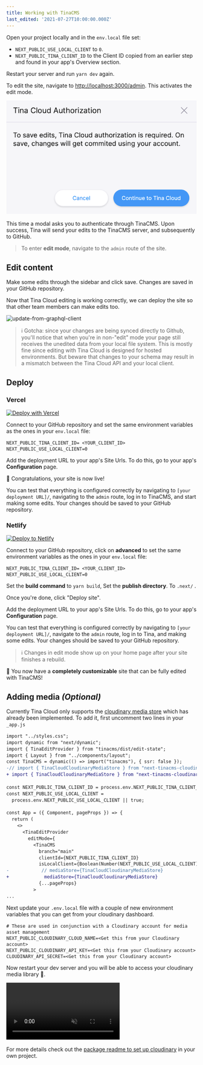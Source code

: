 ```yaml
---
title: Working with TinaCMS
last_edited: '2021-07-27T10:00:00.000Z'
---
```


Open your project locally and in the `env.local` file set:

- `NEXT_PUBLIC_USE_LOCAL_CLIENT` to `0`.
- `NEXT_PUBLIC_TINA_CLIENT_ID` to the Client ID copied from an earlier step and found in your app's Overview section.

Restart your server and run `yarn dev` again.

To edit the site, navigate to <a href="http://localhost:3000/admin" target="_blank">http://localhost:3000/admin</a>. This activates the edit mode.

![](https://raw.githubusercontent.com/tinacms/tina-cloud-starter/main/public/uploads/tina-cloud-authorization.png)

This time a modal asks you to authenticate through TinaCMS. Upon success, Tina will send your edits to the TinaCMS server, and subsequently to GitHub.

> To enter **edit mode**, navigate to the `admin` route of the site.

## Edit content

Make some edits through the sidebar and click save.
Changes are saved in your GitHub repository.

Now that Tina Cloud editing is working correctly, we can deploy the site so that other team members can make edits too.

![update-from-graphql-client](/img/update-from-graphql-client.jpg)

> ℹ️ Gotcha: since your changes are being synced directly to Github, you'll notice that when you're in non-"edit" mode your page still receives the unedited data from your local file system. This is mostly fine since editing with Tina Cloud is designed for hosted environments. But beware that changes to your schema may result in a mismatch between the Tina Cloud API and your local client.

## Deploy

### Vercel

[![Deploy with Vercel](https://vercel.com/button)](https://vercel.com/new/)

Connect to your GitHub repository and set the same environment variables as the ones in your `env.local` file:

```
NEXT_PUBLIC_TINA_CLIENT_ID= <YOUR_CLIENT_ID>
NEXT_PUBLIC_USE_LOCAL_CLIENT=0
```

Add the deployment URL to your app's Site Urls. To do this, go to your app's **Configuration** page.

🎉 Congratulations, your site is now live!

You can test that everything is configured correctly by navigating to `[your deployment URL]/`, navigating to the `admin` route,
log in to TinaCMS, and start making some edits. Your changes should be saved to your GitHub repository.

### Netlify

[![Deploy to Netlify](https://www.netlify.com/img/deploy/button.svg)](https://app.netlify.com/start/)

Connect to your GitHub repository, click on **advanced** to set the same environment variables as the ones in your `env.local` file:

```
NEXT_PUBLIC_TINA_CLIENT_ID= <YOUR_CLIENT_ID>
NEXT_PUBLIC_USE_LOCAL_CLIENT=0
```

Set the **build command** to `yarn build`,
Set the **publish directory**. To `.next/` .

Once you're done, click "Deploy site".

Add the deployment URL to your app's Site Urls. To do this, go to your app's **Configuration** page.

You can test that everything is configured correctly by navigating to `[your deployment URL]/`, navigate to the `admin` route,
log in to Tina, and making some edits. Your changes should be saved to your GitHub repository.

> ℹ️ Changes in edit mode show up on your home page after your site finishes a rebuild.

🎉 You now have a **completely customizable** site that can be fully edited with TinaCMS!

## Adding media _(Optional)_

Currently Tina Cloud only supports the <a href="https://github.com/tinacms/tinacms/tree/main/packages/next-tinacms-cloudinary" target="_blank">cloudinary media store</a> which has already been implemented. To add it, first uncomment two lines in your `_app.js`

```diff
import "../styles.css";
import dynamic from "next/dynamic";
import { TinaEditProvider } from "tinacms/dist/edit-state";
import { Layout } from "../components/layout";
const TinaCMS = dynamic(() => import("tinacms"), { ssr: false });
-// import { TinaCloudCloudinaryMediaStore } from "next-tinacms-cloudinary";
+ import { TinaCloudCloudinaryMediaStore } from "next-tinacms-cloudinary";

const NEXT_PUBLIC_TINA_CLIENT_ID = process.env.NEXT_PUBLIC_TINA_CLIENT_ID;
const NEXT_PUBLIC_USE_LOCAL_CLIENT =
  process.env.NEXT_PUBLIC_USE_LOCAL_CLIENT || true;

const App = ({ Component, pageProps }) => {
  return (
    <>
      <TinaEditProvider
        editMode={
          <TinaCMS
            branch="main"
            clientId={NEXT_PUBLIC_TINA_CLIENT_ID}
            isLocalClient={Boolean(Number(NEXT_PUBLIC_USE_LOCAL_CLIENT))}
-            // mediaStore={TinaCloudCloudinaryMediaStore}
+             mediaStore={TinaCloudCloudinaryMediaStore}
            {...pageProps}
          >
...
```

Next update your `.env.local` file with a couple of new environment variables that you can get from your cloudinary dashboard.

```env
# These are used in conjunction with a Cloudinary account for media asset management
NEXT_PUBLIC_CLOUDINARY_CLOUD_NAME=<Get this from your Cloudinary account>
NEXT_PUBLIC_CLOUDINARY_API_KEY=<Get this from your Cloudinary account>
CLOUDINARY_API_SECRET=<Get this from your Cloudinary account>
```

Now restart your dev server and you will be able to access your cloudinary media library 🤩.

<video autoplay muted loop>
  <source src="/img/tina-starter/Media_video.mp4" type="video/mp4" />
  Your browser does not support the video tag.
</video>

For more details check out the <a href="https://github.com/tinacms/tinacms/tree/main/packages/next-tinacms-cloudinary" target="_blank">package readme to set up cloudinary</a> in your own project.

